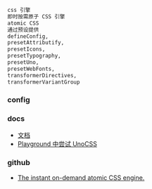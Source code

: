 ```sh
css 引擎
即时按需原子 CSS 引擎
atomic CSS
通过预设提供
defineConfig,
presetAttributify,
presetIcons,
presetTypography,
presetUno,
presetWebFonts,
transformerDirectives,
transformerVariantGroup
```

### config

### docs

- [文档](https://unocss.dev/)
- [Playground 中尝试 UnoCSS](https://unocss.dev/play/)

### github

- [The instant on-demand atomic CSS engine.](https://github.com/unocss/unocss)
